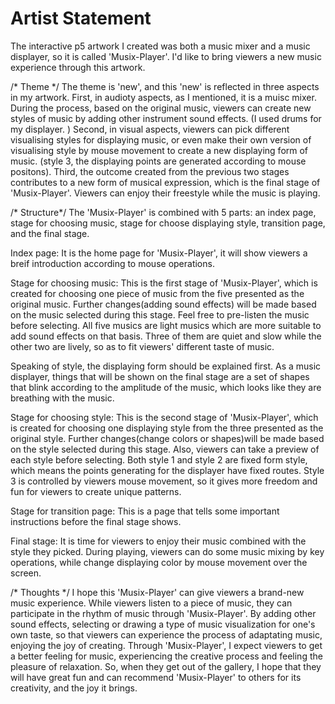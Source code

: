 # Artist Statement

The interactive p5 artwork I created was both a music mixer and a music displayer, so it is called 'Musix-Player'. I'd like to bring viewers a new music experience through this artwork. 

/* Theme */ 
The theme is 'new', and this 'new' is reflected in three aspects in my artwork. 
First, in audioty aspects, as I mentioned, it is a muisc mixer. During the process, based on the original music, viewers can create new styles of music by adding other instrument sound effects. (I used drums for my displayer. )
Second, in visual aspects, viewers can pick different visualising styles for displaying music, or even make their own version of visualising style by mouse movement to create a new displaying form of music. (style 3, the displaying points are generated according to mouse positons). 
Third, the outcome created from the previous two stages contributes to a new form of musical expression, which is the final stage of 'Musix-Player'. Viewers can enjoy their freestyle while the music is playing.

/* Structure*/ 
The 'Musix-Player' is combined with 5 parts: an index page, stage for choosing music, stage for choose displaying style, transition page, and the final stage.

Index page:
    It is the home page for 'Musix-Player', it will show viewers a breif introduction according to mouse operations.

Stage for choosing music:
    This is the first stage of 'Musix-Player', which is created for choosing one piece of music from the five presented as the original music. Further changes(adding sound effects) will be made based on the music selected during this stage. Feel free to pre-listen the music before selecting. 
    All five musics are light musics which are more suitable to add sound effects on that basis. Three of them are quiet and slow while the other two are lively, so as to fit viewers' different taste of music.

Speaking of style, the displaying form should be explained first. As a music displayer, things that will be shown on the final stage are a set of shapes that blink according to the amplitude of the music, which looks like they are breathing with the music. 

Stage for choosing style:
    This is the second stage of 'Musix-Player', which is created for choosing one displaying style from the three presented as the original style. Further changes(change colors or shapes)will be made based on the style selected during this stage. Also, viewers can take a preview of each style before selecting.
    Both style 1 and style 2 are fixed form style, which means the points generating for the displayer have fixed routes. Style 3 is controlled by viewers mouse movement, so it gives more freedom and fun for viewers to create unique patterns.

Stage for transition page:
    This is a page that tells some important instructions before the final stage shows.

Final stage:
    It is time for viewers to enjoy their music combined with the style they picked. During playing, viewers can do some music mixing by key operations, while change displaying color by mouse movement over the screen. 


/* Thoughts */
I hope this 'Musix-Player' can give viewers a brand-new music experience. While viewers listen to a piece of music, they can participate in the rhythm of music through 'Musix-Player'. By adding other sound effects, selecting or drawing a type of music visualization for one's own taste, so that viewers can experience the process of adaptating music, enjoying the joy of creating. Through 'Musix-Player', I expect viewers to get a better feeling for music, experiencing the creative process and feeling the pleasure of relaxation. 
So, when they get out of the gallery, I hope that they will have great fun and can recommend 'Musix-Player' to others for its creativity, and the joy it brings.
